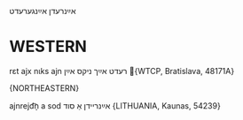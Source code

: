 אײַנרעדן
אײַנגערעדט

WESTERN
========

rɛt ajx nɩks ajn רעדט אײַך ניקס אײַן {WTCP, Bratislava, 48171A} 

{NORTHEASTERN} 

ajnrejd͡n̩ a sod אײַנריידן אַ סוד {LITHUANIA, Kaunas, 54239}